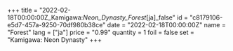 +++
title = "2022-02-18T00:00:00Z_Kamigawa:_Neon_Dynasty_Forest_[ja]_false"
id = "c8179106-e5d7-457a-9250-70df980b38ce"
date = "2022-02-18T00:00:00Z"
name = "Forest"
lang = ["ja"]
price = "0.99"
quantity = 1
foil = false
set = "Kamigawa: Neon Dynasty"
+++

